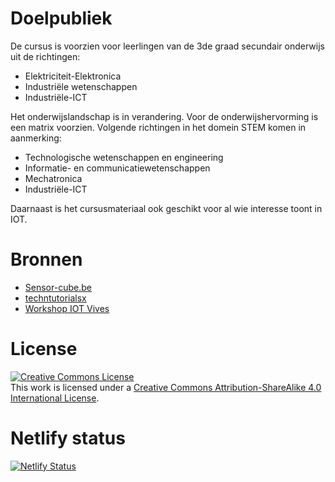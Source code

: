 # Doelpubliek

De cursus is voorzien voor leerlingen van de 3de graad secundair onderwijs uit de richtingen:
* Elektriciteit-Elektronica
* Industriële wetenschappen
* Industriële-ICT

Het onderwijslandschap is in verandering. Voor de onderwijshervorming is een matrix voorzien. 
Volgende richtingen in het domein STEM komen in aanmerking:
* Technologische wetenschappen en engineering
* Informatie- en communicatiewetenschappen
* Mechatronica
* Industriële-ICT

Daarnaast is het cursusmateriaal ook geschikt voor al wie interesse toont in IOT.

# Bronnen

* [Sensor-cube.be](https://www.sensor-cube.be/iot/)
* [techntutorialsx](https://techtutorialsx.com/)
* [Workshop IOT Vives](https://workshop-iot-programming.devbit.be/)


# License

<a rel="license" href="http://creativecommons.org/licenses/by-sa/4.0/"><img alt="Creative Commons License" style="border-width:0" src="https://i.creativecommons.org/l/by-sa/4.0/88x31.png" /></a><br />This work is licensed under a <a rel="license" href="http://creativecommons.org/licenses/by-sa/4.0/">Creative Commons Attribution-ShareAlike 4.0 International License</a>.

# Netlify status

[![Netlify Status](https://api.netlify.com/api/v1/badges/e9eed7cf-142c-4536-9836-612fa1e5ebd9/deploy-status)](https://app.netlify.com/sites/innovet-esp8266-so/deploys)

